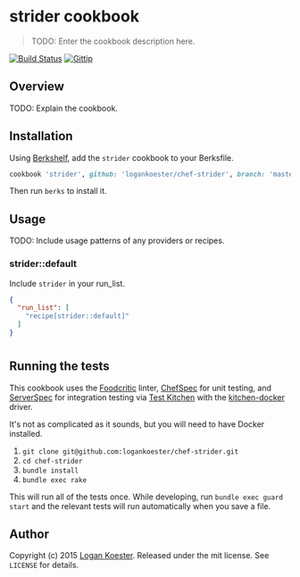 # strider cookbook
> TODO: Enter the cookbook description here.

[![Build Status](http://ci.ldk.io/logankoester/chef-strider/badge)](http://ci.ldk.io/logankoester/chef-strider/)
[![Gittip](http://img.shields.io/gittip/logankoester.png)](https://www.gittip.com/logankoester/)

## Overview

TODO: Explain the cookbook.

## Installation

Using [Berkshelf](http://berkshelf.com/), add the `strider` cookbook to your Berksfile.

```ruby
cookbook 'strider', github: 'logankoester/chef-strider', branch: 'master'
```
Then run `berks` to install it.

## Usage

TODO: Include usage patterns of any providers or recipes.

### strider::default

Include `strider` in your run_list.

```json
{
  "run_list": [
    "recipe[strider::default]"
  ]
}
```
#
## Running the tests

This cookbook uses the [Foodcritic](http://www.foodcritic.io/) linter, [ChefSpec](http://sethvargo.github.io/chefspec/) for unit testing, and [ServerSpec](http://serverspec.org/) for integration testing via [Test Kitchen](http://kitchen.ci/) with the [kitchen-docker](https://github.com/portertech/kitchen-docker) driver.

It's not as complicated as it sounds, but you will need to have Docker installed.

1. `git clone git@github.com:logankoester/chef-strider.git`
2. `cd chef-strider`
3. `bundle install`
4. `bundle exec rake`

This will run all of the tests once. While developing, run `bundle exec guard start` and the relevant tests will run automatically when you save a file.

## Author

Copyright (c) 2015 [Logan Koester](http://logankoester.com). Released under the mit license. See `LICENSE` for details.
